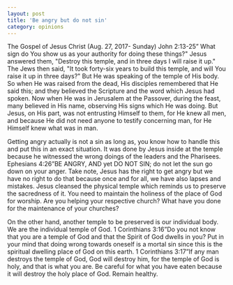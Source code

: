 ```yaml
---
layout: post
title: 'Be angry but do not sin'
category: opinions
---
```


The Gospel of Jesus Christ (Aug. 27, 2017- Sunday) John 2:13-25” What sign do You show us as your authority for doing these things?" Jesus answered them, "Destroy this temple, and in three days I will raise it up." The Jews then said, "It took forty-six years to build this temple, and will You raise it up in three days?" But He was speaking of the temple of His body. So when He was raised from the dead, His disciples remembered that He said this; and they believed the Scripture and the word which Jesus had spoken. Now when He was in Jerusalem at the Passover, during the feast, many believed in His name, observing His signs which He was doing. But Jesus, on His part, was not entrusting Himself to them, for He knew all men, and because He did not need anyone to testify concerning man, for He Himself knew what was in man.

Getting angry actually is not a sin as long as, you know how to handle this and put this in an exact situation. It was done by Jesus inside at the temple because he witnessed the wrong doings of the leaders and the Pharisees. Ephesians 4:26”BE ANGRY, AND yet DO NOT SIN; do not let the sun go down on your anger. Take note, Jesus has the right to get angry but we have no right to do that because once and for all, we have also lapses and mistakes. Jesus cleansed the physical temple which reminds us to preserve the sacredness of it. You need to maintain the holiness of the place of God for worship. Are you helping your respective church? What have you done for the maintenance of your churches?

On the other hand, another temple to be preserved is our individual body. We are the individual temple of God. 1 Corinthians 3:16”Do you not know that you are a temple of God and that the Spirit of God dwells in you? Put in your mind that doing wrong towards oneself is a mortal sin since this is the spiritual dwelling place of God on this earth. 1 Corinthians 3:17”If any man destroys the temple of God, God will destroy him, for the temple of God is holy, and that is what you are. Be careful for what you have eaten because it will destroy the holy place of God. Remain healthy.
